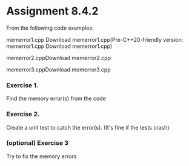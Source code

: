 # Assignment 8.4.2

From the following code examples:

memerror1.cpp Download memerror1.cpp(Pre-C++20-friendly version: memerror1.cpp Download memerror1.cpp)

memerror2.cppDownload memerror2.cpp

memerror3.cppDownload memerror3.cpp

### Exercise 1.

Find the memory error(s) from the code

### Exercise 2.

Create a unit test to catch the error(s).  (It's fine if the tests crash)

### (optional) Exercise 3

Try to fix the memory errors
